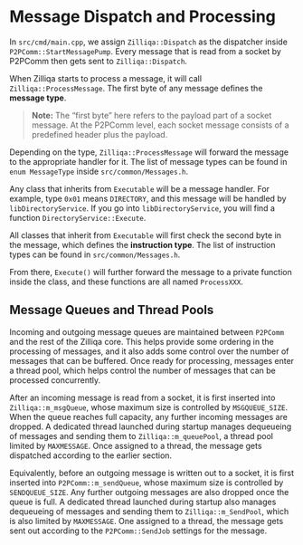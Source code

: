 # Message Dispatch and Processing

In `src/cmd/main.cpp`, we assign `Zilliqa::Dispatch` as the dispatcher inside `P2PComm::StartMessagePump`.
Every message that is read from a socket by P2PComm then gets sent to `Zilliqa::Dispatch`.

When Zilliqa starts to process a message, it will call `Zilliqa::ProcessMessage`.
The first byte of any message defines the **message type**.

> **Note:** The “first byte” here refers to the payload part of a socket message.
> At the P2PComm level, each socket message consists of a predefined header plus the payload.

Depending on the type, `Zilliqa::ProcessMessage` will forward the message to the appropriate handler for it.
The list of message types can be found in `enum MessageType` inside `src/common/Messages.h`.

Any class that inherits from `Executable` will be a message handler.
For example, type `0x01` means `DIRECTORY`, and this message will be handled by `libDirectoryService`.
If you go into `libDirectoryService`, you will find a function `DirectoryService::Execute`.

All classes that inherit from `Executable` will first check the second byte in the message, which defines the **instruction type**.
The list of instruction types can be found in `src/common/Messages.h`.

From there, `Execute()` will further forward the message to a private function inside the class, and these functions are all named `ProcessXXX`.

## Message Queues and Thread Pools

Incoming and outgoing message queues are maintained between `P2PComm` and the rest of the Zilliqa core. This helps provide some ordering in the processing of messages, and it also adds some control over the number of messages that can be buffered. Once ready for processing, messages enter a thread pool, which helps control the number of messages that can be processed concurrently.

After an incoming message is read from a socket, it is first inserted into `Zilliqa::m_msgQueue`, whose maximum size is controlled by `MSGQUEUE_SIZE`. When the queue reaches full capacity, any further incoming messages are dropped. A dedicated thread launched during startup manages dequeueing of messages and sending them to `Zilliqa::m_queuePool`, a thread pool limited by `MAXMESSAGE`. Once assigned to a thread, the message gets dispatched according to the earlier section.

Equivalently, before an outgoing message is written out to a socket, it is first inserted into `P2PComm::m_sendQueue`, whose maximum size is controlled by `SENDQUEUE_SIZE`. Any further outgoing messages are also dropped once the queue is full. A dedicated thread launched during startup also manages dequeueing of messages and sending them to `Zilliqa::m_SendPool`, which is also limited by `MAXMESSAGE`. One assigned to a thread, the message gets sent out according to the `P2PComm::SendJob` settings for the message.
